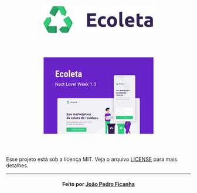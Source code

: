 <h3 align="center">
    <img alt="Logo" title="#logo" width="300px" src=".github/logo.png">
    <br><br>
    <br>
</h3>

<h3 align="center">
    <img alt="Logo" title="#logo" width="300px" src=".github/ecoleta_capa.png">
    <br><br>
    <br>
</h3>


Esse projeto está sob a licença MIT. Veja o arquivo [LICENSE](LICENSE.md) para mais detalhes.

---

<h4 align="center">
    Feito por <a href="https://www.linkedin.com/in/joão-pedro-ficanha-25a5b0167/" target="_blank">João Pedro Ficanha</a>
</h4>
